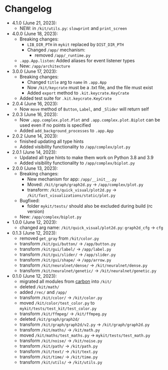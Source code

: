 # Changelog

- 4.1.0 (June 21, 2023):
    - NEW: in `/kit/utils.py`: `slowprint` and `print_screen`
- 4.0.0 (June 18, 2023):
    - Breaking changes:
        - `LIB_DIR_PTH` in `mykit` replaced by `DIST_DIR_PTH`
        - Changed `/app/` mechanism:
            - removed `/app/_runtime.py`
    - `.app.App.listen`: Added aliases for event listener types
    - New: `/app/architecture`
- 3.0.0 (June 17, 2023):
    - Breaking changes:
        - Changed `title` arg to `name` in `.app.App`
        - Now `/kit/keycrate` must be a .txt file, and the file must exist
        - Added `export` method to `.kit.keycrate.KeyCrate`
    - Added test suite for `.kit.keycrate.KeyCrate`
- 2.0.4 (June 16, 2023):
    - Now `move` method of `Button`, `Label`, and `_Slider` will return self
- 2.0.3 (June 16, 2023):
    - Now `.app.complex.plot.Plot` and `.app.complex.plot.Biplot` can be used even if no points is specified
    - Added `add_background_processes` to `.app.App`
- 2.0.2 (June 14, 2023):
    - finished updating all type hints
    - Added visibility functionality to `/app/complex/plot.py`
- 2.0.1 (June 14, 2023):
    - Updated all type hints to make them work on Python 3.8 and 3.9
    - Added visibility functionality to `/app/complex/biplot.py`
- 2.0.0 (June 13, 2023):
    - Breaking changes:
        - New mechanism for app: `/app/__init__.py`
        - Moved: `/kit/graph/graph2d.py` -> `/app/complex/plot.py`
        - transform: `/kit/quick_visual/plot2d.py` -> `/kit/fast_visualizations/static/plot.py`
    - Bugfixed:
        - folder `mykit/tests/` should also be excluded during build (rc version)
    - New: `/app/complex/biplot.py`
- 1.0.0 (June 12, 2023):
    - changed arg name: `/kit/quick_visual/plot2d.py`: `graph2d_cfg` -> `cfg`
- 0.1.3 (June 12, 2023):
    - removed `get_gray` from `/kit/color.py`
    - transform `/kit/gui/button/` -> `/app/button.py`
    - transform `/kit/gui/label/` -> `/app/label.py`
    - transform `/kit/gui/slider/` -> `/app/slider.py`
    - transform `/kit/gui/shape/` -> `/app/arrow.py`
    - transform `/kit/neuralnet/dense/` -> `/kit/neuralnet/dense.py`
    - transform `/kit/neuralnet/genetic/` -> `/kit/neuralnet/genetic.py`
- 0.1.0 (June 12, 2023):
    - migrated all modules from [carbon](https://github.com/nvfp/carbon) into `/kit/`
    - deleted `/kit/math/`
    - added `/rec/` and `/app/`
    - transform `/kit/color/` -> `/kit/color.py`
    - moved `/kit/color/test_color.py` to `mykit/tests/test_kit/test_color.py`
    - transform `/kit/ffmpeg/` -> `/kit/ffmpeg.py`
    - deleted `/kit/graph/graph2d/`
    - transform `/kit/graph/graph2d/v2.py` -> `/kit/graph/graph2d.py`
    - transform `/kit/maths/` -> `/kit/math.py`
    - moved `/kit/maths/test_maths.py` -> `mykit/tests/test_math.py`
    - transform `/kit/noise/` -> `/kit/noise.py`
    - transform `/kit/path/` -> `/kit/path.py`
    - transform `/kit/text/` -> `/kit/text.py`
    - transform `/kit/time/` -> `/kit/time.py`
    - transform `/kit/utils/` -> `/kit/utils.py`